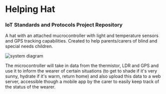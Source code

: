 # Helping Hat
### IoT Standards and Protocols Project Repository

A hat with an attached mucrocontroller with light and temperature sensors and GPS tracking capabilities.
Created to help parents/carers of blind and special needs children.

![system diagram](https://github.com/aaccttrr/IoTProjectSemester2/edit/master/helpinghat.png)

The microcontroller will take in data from the thermistor, LDR and GPS and use it to inform the wearer of certain situations (to get to shade if it's very sunny, hydrate if it's warm, return home) and also upload this data to a web server, accessible though a mobile app by the carer to easily keep track of the status of the wearer.
